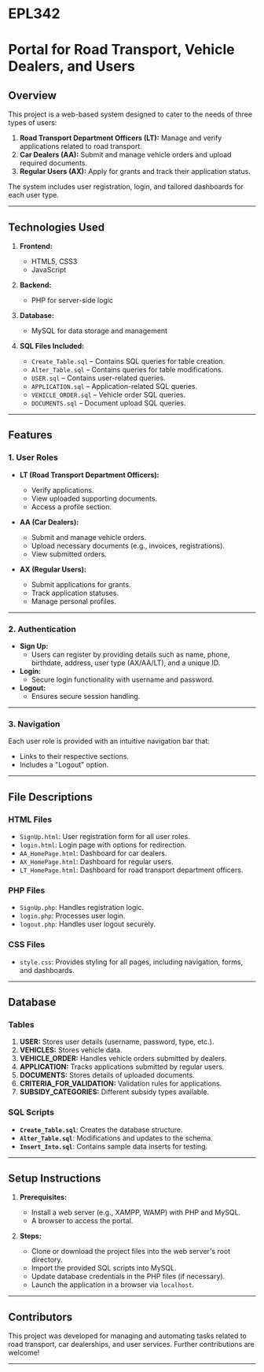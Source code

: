 # EPL342
# **Portal for Road Transport, Vehicle Dealers, and Users**

## **Overview**
This project is a web-based system designed to cater to the needs of three types of users:
1. **Road Transport Department Officers (LT):** Manage and verify applications related to road transport.
2. **Car Dealers (AA):** Submit and manage vehicle orders and upload required documents.
3. **Regular Users (AX):** Apply for grants and track their application status.

The system includes user registration, login, and tailored dashboards for each user type.

---

## **Technologies Used**
1. **Frontend:**
   - HTML5, CSS3
   - JavaScript 

2. **Backend:**
   - PHP for server-side logic

3. **Database:**
   - MySQL for data storage and management

4. **SQL Files Included:**
   - `Create_Table.sql` – Contains SQL queries for table creation.
   - `Alter_Table.sql` – Contains queries for table modifications.
   - `USER.sql` – Contains user-related queries.
   - `APPLICATION.sql` – Application-related SQL queries.
   - `VEHICLE_ORDER.sql` – Vehicle order SQL queries.
   - `DOCUMENTS.sql` – Document upload SQL queries.

---

## **Features**
### **1. User Roles**
- **LT (Road Transport Department Officers):**
  - Verify applications.
  - View uploaded supporting documents.
  - Access a profile section.

- **AA (Car Dealers):**
  - Submit and manage vehicle orders.
  - Upload necessary documents (e.g., invoices, registrations).
  - View submitted orders.

- **AX (Regular Users):**
  - Submit applications for grants.
  - Track application statuses.
  - Manage personal profiles.

---

### **2. Authentication**
- **Sign Up:**
  - Users can register by providing details such as name, phone, birthdate, address, user type (AX/AA/LT), and a unique ID.
- **Login:**
  - Secure login functionality with username and password.
- **Logout:**
  - Ensures secure session handling.

---

### **3. Navigation**
Each user role is provided with an intuitive navigation bar that:
- Links to their respective sections.
- Includes a "Logout" option.

---

## **File Descriptions**
### **HTML Files**
- `SignUp.html`: User registration form for all user roles.
- `login.html`: Login page with options for redirection.
- `AA_HomePage.html`: Dashboard for car dealers.
- `AX_HomePage.html`: Dashboard for regular users.
- `LT_HomePage.html`: Dashboard for road transport department officers.

### **PHP Files**
- `SignUp.php`: Handles registration logic.
- `login.php`: Processes user login.
- `logout.php`: Handles user logout securely.

### **CSS Files**
- `style.css`: Provides styling for all pages, including navigation, forms, and dashboards.

---

## **Database**
### **Tables**
1. **USER:** Stores user details (username, password, type, etc.).
2. **VEHICLES:** Stores vehicle data.
3. **VEHICLE_ORDER:** Handles vehicle orders submitted by dealers.
4. **APPLICATION:** Tracks applications submitted by regular users.
5. **DOCUMENTS:** Stores details of uploaded documents.
6. **CRITERIA_FOR_VALIDATION:** Validation rules for applications.
7. **SUBSIDY_CATEGORIES:** Different subsidy types available.

### **SQL Scripts**
- **`Create_Table.sql`**: Creates the database structure.
- **`Alter_Table.sql`**: Modifications and updates to the schema.
- **`Insert_Into.sql`**: Contains sample data inserts for testing.

---

## **Setup Instructions**
1. **Prerequisites:**
   - Install a web server (e.g., XAMPP, WAMP) with PHP and MySQL.
   - A browser to access the portal.

2. **Steps:**
   - Clone or download the project files into the web server's root directory.
   - Import the provided SQL scripts into MySQL.
   - Update database credentials in the PHP files (if necessary).
   - Launch the application in a browser via `localhost`.

---

## **Contributors**
This project was developed for managing and automating tasks related to road transport, car dealerships, and user services. Further contributions are welcome!

--- 